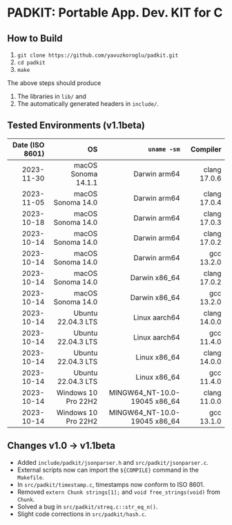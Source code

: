 # PADKIT: Portable App. Dev. KIT for C 

## How to Build

1. `git clone https://github.com/yavuzkoroglu/padkit.git`
2. `cd padkit`
3. `make`

The above steps should produce

1. The libraries in `lib/` and
2. The automatically generated headers in `include/`.

## Tested Environments (v1.1beta)

| Date (ISO 8601) |                  OS |                   `uname -sm` |     Compiler |
|----------------:|--------------------:|------------------------------:|-------------:|
|      2023-11-30 | macOS Sonoma 14.1.1 |                  Darwin arm64 | clang 17.0.6 |
|      2023-11-05 |   macOS Sonoma 14.0 |                  Darwin arm64 | clang 17.0.4 |
|      2023-10-18 |   macOS Sonoma 14.0 |                  Darwin arm64 | clang 17.0.3 |
|      2023-10-14 |   macOS Sonoma 14.0 |                  Darwin arm64 | clang 17.0.2 |
|      2023-10-14 |   macOS Sonoma 14.0 |                  Darwin arm64 |   gcc 13.2.0 |
|      2023-10-14 |   macOS Sonoma 14.0 |                 Darwin x86_64 | clang 17.0.2 |
|      2023-10-14 |   macOS Sonoma 14.0 |                 Darwin x86_64 |   gcc 13.2.0 |
|      2023-10-14 |  Ubuntu 22.04.3 LTS |                 Linux aarch64 | clang 14.0.0 |
|      2023-10-14 |  Ubuntu 22.04.3 LTS |                 Linux aarch64 |   gcc 11.4.0 |
|      2023-10-14 |  Ubuntu 22.04.3 LTS |                  Linux x86_64 | clang 14.0.0 |
|      2023-10-14 |  Ubuntu 22.04.3 LTS |                  Linux x86_64 |   gcc 11.4.0 |
|      2023-10-14 | Windows 10 Pro 22H2 | MINGW64\_NT-10.0-19045 x86_64 | clang 11.0.0 |
|      2023-10-14 | Windows 10 Pro 22H2 | MINGW64\_NT-10.0-19045 x86_64 |   gcc 13.1.0 |

## Changes v1.0 -> v1.1beta

* Added `include/padkit/jsonparser.h` and `src/padkit/jsonparser.c`.
* External scripts now can import the `${COMPILE}` command in the `Makefile`.
* In `src/padkit/timestamp.c`, timestamps now conform to ISO 8601.
* Removed `extern Chunk strings[1];` and `void free_strings(void)` from `Chunk`.
* Solved a bug in `src/padkit/streq.c::str_eq_n()`.
* Slight code corrections in `src/padkit/hash.c`.

